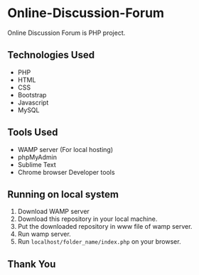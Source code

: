 # Online-Discussion-Forum
Online Discussion Forum is PHP project.

## Technologies Used
* PHP
* HTML
* CSS
* Bootstrap
* Javascript
* MySQL

## Tools Used
* WAMP server (For local hosting)
* phpMyAdmin
* Sublime Text
* Chrome browser Developer tools

## Running on local system
1. Download WAMP server
2. Download this repository in your local machine.
3. Put the downloaded repository in www file of wamp server.
4. Run wamp server.
5. Run `localhost/folder_name/index.php` on your browser.

## Thank You
